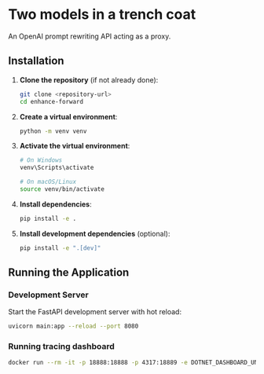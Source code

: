 # Two models in a trench coat

An OpenAI prompt rewriting API acting as a proxy.

## Installation

1. **Clone the repository** (if not already done):
   ```bash
   git clone <repository-url>
   cd enhance-forward
   ```

2. **Create a virtual environment**:
   ```bash
   python -m venv venv
   ```

3. **Activate the virtual environment**:
   ```bash
   # On Windows
   venv\Scripts\activate
   
   # On macOS/Linux
   source venv/bin/activate
   ```

4. **Install dependencies**:
   ```bash
   pip install -e .
   ```

5. **Install development dependencies** (optional):
   ```bash
   pip install -e ".[dev]"
   ```

## Running the Application

### Development Server

Start the FastAPI development server with hot reload:

```bash
uvicorn main:app --reload --port 8080
```

### Running tracing dashboard

```bash
docker run --rm -it -p 18888:18888 -p 4317:18889 -e DOTNET_DASHBOARD_UNSECURED_ALLOW_ANONYMOUS='true' -d --name aspire-dashboard mcr.microsoft.com/dotnet/aspire-dashboard:9.4
```